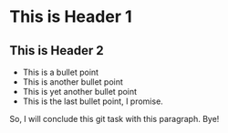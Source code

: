 # This is Header 1
## This is Header 2
- This is a bullet point
- This is another bullet point
- This is yet another bullet point
- This is the last bullet point, I promise.

So, I will conclude this git task with this paragraph. Bye!